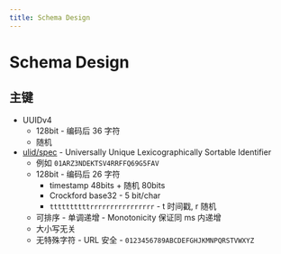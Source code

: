 ```yaml
---
title: Schema Design
---
```


# Schema Design

## 主键

- UUIDv4
  - 128bit - 编码后 36 字符
  - 随机
- [ulid/spec](https://github.com/ulid/spec) - Universally Unique Lexicographically Sortable Identifier
  - 例如 `01ARZ3NDEKTSV4RRFFQ69G5FAV`
  - 128bit - 编码后 26 字符
    - timestamp 48bits + 随机 80bits
    - Crockford base32 - 5 bit/char
    - `ttttttttttrrrrrrrrrrrrrrrr` - t 时间戳, r 随机
  - 可排序 - 单调递增 - Monotonicity 保证同 ms 内递增
  - 大小写无关
  - 无特殊字符 - URL 安全 - `0123456789ABCDEFGHJKMNPQRSTVWXYZ`

